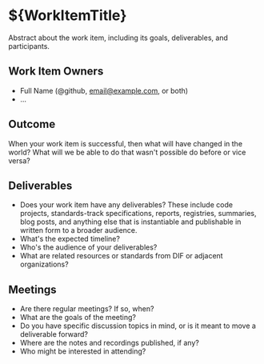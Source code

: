 # ${WorkItemTitle}

Abstract about the work item, including its goals, deliverables, and
participants.

## Work Item Owners
- Full Name (@github, email@example.com, or both)
- ...

## Outcome
When your work item is successful, then what will have changed in the world? What
will we be able to do that wasn't possible do before or vice versa?

## Deliverables
- Does your work item have any deliverables? These include code projects,
  standards-track specifications, reports, registries, summaries, blog posts,
  and anything else that is instantiable and publishable in written form to a
  broader audience.
- What's the expected timeline?
- Who's the audience of your deliverables?
- What are related resources or standards from DIF or adjacent organizations?

## Meetings
- Are there regular meetings? If so, when?
- What are the goals of the meeting?
- Do you have specific discussion topics in mind, or is it meant to move a
  deliverable forward?
- Where are the notes and recordings published, if any?
- Who might be interested in attending?
